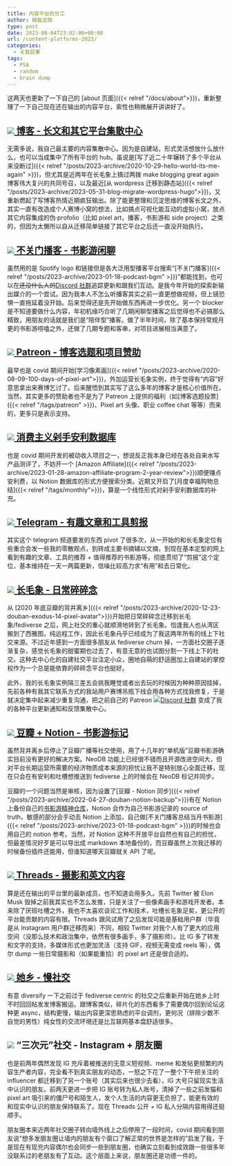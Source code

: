```yaml
---
title: 内容平台的分工
author: 椒盐豆豉
type: post
date: 2023-08-04T23:02:00+00:00
url: /content-platforms-2023/
categories:
  - 关我屁事
tags:
  - PSA
  - random
  - brain dump
---
```


这两天也更新了一下自己的 [about 页面]({{< relref "/docs/about">}})，重新整理了一下自己现在还在输出的内容平台，索性也稍微展开讲讲好了。

<!--more-->

## [![](https://douchi.sfo3.cdn.digitaloceanspaces.com/random/logo/rss.png) 博客 - 长文和其它平台集散中心](https://blog.douchi.space/index.xml)
无需多说，我自己最主要的内容集散中心。因为是自建站，形式灵活想放什么放什么，也可以当成集中了所有平台的 hub。虽说是[写了近二十年辗转了多个平台从来没断过]({{< relref "/posts/2023-archive/2020-10-29-hello-world-its-me-again" >}})，但尤其是近两年在长毛象上搞过两拨 make blogging great again 博客伟大复兴的共同号召，以及最近[从 wordpress 迁移到静态站]({{< relref "/posts/2023-archive/2023-05-31-blog-migrate-wordpress-hugo">}})，又重新燃起了写博客热情近期疯狂输出。除了能更整理和沉淀思维的博客长文之外，其实一直有改造成个人赛博小窝的想法，比如搞点可视化能互动的虚拟小窝，放点其它内容集成的伪·profolio（比如 pixel art，播客，书影游和 side project）之类的，但因为太懒所以自从迁移简单链接了其它平台之后还一直没开始执行。

## [![](https://douchi.sfo3.cdn.digitaloceanspaces.com/random/logo/spotify.png) 不关门播客 - 书影游闲聊](https://open.spotify.com/show/3146ubWByIlxIPNNfTBCFZ) 
虽然用的是 Spotify  logo 和链接但是各大泛用型播客平台搜索“[不关门播客]({{< relref "/posts/2023-archive/2023-01-18-podcast-bgm" >}})”都能找到，也可以在~~还没什么人的~~[Discord 社群](https://discord.gg/eGF9y7VKVT)追踪更新和跟我们互动。是我今年开始的探索新输出媒介的一个尝试。因为我本人不怎么听播客其实之前一直更想做视频，但上镜恐惧一直拖延着没开始。后来觉得还是先开始做东西再进一步优化。另一个 blocker 是不知道要做什么内容，年初机缘巧合听了几期闲聊型播客之后觉得也不必搞那么精致，用朋友的话就是我们是“陪伴型”播客。做了半年时间，除了基本保持常规月更的书影游唠嗑之外，还做了几期专题和客串，对项目进展相当满意了。

## [![](https://douchi.sfo3.cdn.digitaloceanspaces.com/random/logo/patreon.png) Patreon - 博客选题和项目赞助](https://www.patreon.com/bePatron?u=46962965) 
最早也是 covid 期间开始[学习像素画]({{< relref "/posts/2023-archive/2020-08-09-100-days-of-pixel-art">}})，外加运营长毛象实例，终于觉得有“内容”好意思拿出来赛博乞讨了。后来醒悟到其实写了这么多年的博客才是核心价值所在。当然，其实更多的赞助者也不是为了 Patreon 上提供的福利（如[博客选题投票]({{< relref "/tags/patreon" >}})、Pixel art 头像、职业 coffee chat 等等）而来的，更多只是表示支持。

## [![](https://douchi.sfo3.cdn.digitaloceanspaces.com/random/logo/notion.png) 消费主义剁手安利数据库](https://mtfront.notion.site/mtfront-shopping-reviews-e568ee6ebaa44b5da146cbe4ac4663eb) 
也是 covid 期间开发的被动收入项目之一，想说反正我本身已经在各处自来水写产品测评了，不妨开一个 [Amazon Affiliate]({{< relref "/posts/2023-archive/2023-01-28-amazon-affiliate-program-2-year-review">}})顺便赚点安利费，以 Notion 数据库的形式方便搜索分类。近期又开启了[月度幸福购物总结]({{< relref "/tags/monthly">}})，算是一个线性形式对剁手安利数据库的补充。

## [![](https://douchi.sfo3.cdn.digitaloceanspaces.com/random/logo/telegram.png) Telegram - 有趣文章和工具剪报](https://t.me/mtfront)
其实这个 telegram 频道要发的东西 pivot 了很多次，从一开始的和长毛象定位有些重合会发一些我的零散观点，到转成主要书摘辅以文摘，到现在基本定型的网上看到有趣的文章、工具的推荐 + 值得推荐的书影游等，彻底贯彻了“剪报”这个定位，基本维持在一天一两篇更新，信噪比较高力求“有用”和去日常化。

## [![](https://douchi.sfo3.cdn.digitaloceanspaces.com/random/logo/mastodon.png) 长毛象 - 日常碎碎念](https://douchi.space/@mtfront) 
从 [2020 年底豆瓣的背井离乡]({{< relref "/posts/2023-archive/2020-12-23-douban-exodus-14-pixel-avatar">}})开始把日常碎碎念迁移到长毛象/fediverse 之后，网上社交的重心就顺滑地转到了长毛象。恰逢我人也从湾区搬到了西雅图，纯远程工作，因此长毛象~~几乎~~已经成为了我这两年所有的线上下社交来源。不过近年感到一方面很多朋友从 fediverse churn 掉，一方面社交圈子逐渐复杂，感觉长毛象的甜蜜期也过去了，有意无意的也试图分割一下线上下的社交。这种去中心化的自建社交平台注定小众，圈地自萌的舒适圈加上自建站的掌控权作为一个总是能依靠的碎碎念平台也挺好。

此外，我的长毛象实例隔三差五会挑我睡觉或者出去玩的时候因为种种原因挂掉，先前各种有我其它联系方式的我站用户赛博吊瓶下线会用各种方式找我修复，于是就决定集中起来减少重复沟通，把之前自己的 Patreon [![](https://douchi.sfo3.cdn.digitaloceanspaces.com/random/logo/discord.png)Discord 社群](https://discord.gg/cESS4JpsdG) 变成了我的各种平台更新通知和反馈集散中心。

## [![](https://douchi.sfo3.cdn.digitaloceanspaces.com/random/logo/douban.png) 豆瓣 + Notion - 书影游标记](https://www.douban.com/people/mfcndw/) 
虽然背井离乡后停止了豆瓣广播等社交使用，用了十几年的“单机版”豆瓣书影游确实目前没有更好的解决方案。NeoDB 功能上已经很不错而且开源改进空间大，但对平台长期运营所需要的经济物质成本来源的担忧让我不是特别放心全面迁移，现在只会在有安利和吐槽想推送到 fediverse 上的时候会在 NeoDB 标记并同步。

豆瓣的一个问题当然是审核，因为设置了[豆瓣 - Notion 同步]({{< relref "/posts/2023-archive/2022-04-27-douban-notion-backup">}})有在 Notion 上备份自己的[书影游精神仓库](https://mtfront.notion.site/2485c762efe040b988531aaa3e45ad25)，Notion 会作为自己书影游记录的 source of truth，敏感的部分会手动去 Notion 上添加，自己做[不关门播客总结当月书影游]({{< relref "/posts/2023-archive/2023-01-18-podcast-bgm" >}})的时候也会用自己的 notion 参考。当然，对 Notion 这种不开放平台自然也有自己的担忧，但最差情况好歹是可以导出成 markdown 本地备份的，而豆瓣虽然上次我迁移的时候备份插件还能用，但谁知道哪天豆瓣就关 API 了呢。

## [![](https://douchi.sfo3.cdn.digitaloceanspaces.com/random/logo/threads.png) Threads - 摄影和英文内容](https://www.threads.net/@mtfront) 
算是还在输出的平台里的最新成员，也不知道会用多久。先前 Twitter 被 Elon Musk 毁掉之前我其实也不怎么发推，只是关注了一些像素画手和游戏开发者。本来除了厌班吐槽之外，我也不太喜欢谈论工作和技术，吐槽长毛象足矣，更公开的平台能贡献的内容有限。Threads 跟风试用了之后发现可能是基础用户群（毕竟是从 Instagram 用户群迁移而来）不同，相较 Twitter 对我个人有了更大的应用空间（没那么技术和政治集中，依然有很多画手，多了摄影师）。比 IG 多了转发和文字的支持，多媒体形式也更加灵活（支持 GIF，视频无需变成 reels 等），偶尔 dump 一些日常摄影和（如果能重拾）的 pixel art 还是很合适的。

## [![](https://t2.gstatic.com/faviconV2?client=SOCIAL&type=FAVICON&fallback_opts=TYPE,SIZE,URL&url=https://womenoverseas.com/&size=24) 她乡 - 慢社交](https://womenoverseas.com/)
有意 diversify 一下之前过于 fediverse centric 的社交之后重新开始在她乡上时不时回回帖发发博客搬运。跟博客类似，碎片化的东西看多了需要偶尔回到论坛这种更 async，结构更慢，输出内容更深思熟虑的平台调剂，更何况（排除少数不自觉的男性）纯女性的交流环境还是比互联网基本盘舒适很多。

## ![](https://t2.gstatic.com/faviconV2?client=SOCIAL&type=FAVICON&fallback_opts=TYPE,SIZE,URL&url=https://instagram.com/&size=24) “三次元”社交 - Instagram + 朋友圈
也是前两年偶然发现 IG 充斥着被推送的无意义短视频、meme 和发帖更频繁的内容生产者内容，完全看不到真实朋友的动态，一怒之下花了一整个下午把关注的 influencer 都迁移到了另一个账号（其实后来也很少去看），IG 大号只留现实生活中认识的朋友。前两天更进一步把 IG 账号转为私人账号，清掉了一些之前发猫和 pixel art 吸引来的僵尸号和陌生人，发个人生活的内容更无负担了，能更有效的和现实中认识的朋友保持联系了。现在 Threads 公开 + IG 私人分隔内容用得还挺顺手。

朋友圈本来近两年社交圈子转向墙外线上之后停用了一段时间，covid 期间看到朋友说“想多发朋友圈让墙内的朋友有个窗口了解正常的世界是怎样的”启发了我，于是现在有现充内容偶尔也会同步一些到朋友圈，也确实立刻看到成效跟一些很多年没联系过的老朋友有了互动。这个层面上来说，朋友圈还是功德一件的。

